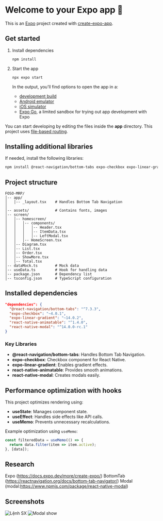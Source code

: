 # Welcome to your Expo app 👋

This is an [Expo](https://expo.dev) project created with [create-expo-app](https://www.npmjs.com/package/create-expo-app).

## Get started

1. Install dependencies

   ```bash
   npm install
   ```

2. Start the app

   ```bash
   npx expo start
   ```

   In the output, you'll find options to open the app in a:

   - [development build](https://docs.expo.dev/develop/development-builds/introduction/)
   - [Android emulator](https://docs.expo.dev/workflow/android-studio-emulator/)
   - [iOS simulator](https://docs.expo.dev/workflow/ios-simulator/)
   - [Expo Go](https://expo.dev/go), a limited sandbox for trying out app development with Expo

You can start developing by editing the files inside the **app** directory. This project uses [file-based routing](https://docs.expo.dev/router/introduction).

## Installing additional libraries

If needed, install the following libraries:

```bash
npm install @react-navigation/bottom-tabs expo-checkbox expo-linear-gradient react-native-animatable react-native-modal
```

## Project structure

```
FOSO-MRP/
│-- app/
│   │-- _layout.tsx    # Handles Bottom Tab Navigation
│
│-- assets/            # Contains fonts, images
│-- screen/
│   │-- homescreen/
│   │   │-- components/
│   │   │   │-- Header.tsx
│   │   │   │-- ItemData.tsx
│   │   │   │-- LeftModal.tsx
│   │   │-- HomeScreen.tsx
│   │-- Diagram.tsx
│   │-- List.tsx
│   │-- Order.tsx
│   │-- ShowMore.tsx
│   │-- Total.tsx
│-- dataMock.ts        # Mock data
│-- useData.ts         # Hook for handling data
│-- package.json       # Dependency list
│-- tsconfig.json      # TypeScript configuration
```

## Installed dependencies

```json
"dependencies": {
  "@react-navigation/bottom-tabs": "^7.3.3",
  "expo-checkbox": "~4.0.1",
  "expo-linear-gradient": "~14.0.2",
  "react-native-animatable": "^1.4.0",
  "react-native-modal": "^14.0.0-rc.1"
}
```

### Key Libraries

- **@react-navigation/bottom-tabs**: Handles Bottom Tab Navigation.
- **expo-checkbox**: Checkbox component for React Native.
- **expo-linear-gradient**: Enables gradient effects.
- **react-native-animatable**: Provides smooth animations.
- **react-native-modal**: Creates modals easily.

## Performance optimization with hooks

This project optimizes rendering using:

- **useState**: Manages component state.
- **useEffect**: Handles side effects like API calls.
- **useMemo**: Prevents unnecessary recalculations.

Example optimization using `useMemo`:

```typescript
const filteredData = useMemo(() => {
  return data.filter(item => item.active);
}, [data]);
```

## Research

Expo (https://docs.expo.dev/more/create-expo/)
BottomTab (https://reactnavigation.org/docs/bottom-tab-navigator/)
Modal (modal:https://www.npmjs.com/package/react-native-modal)

## Screenshots 

![Lệnh SX](../../../assets/images/screenshot/LenhSX.png)
![Modal show](../../../assets/images/screenshot/ModalShow.png)